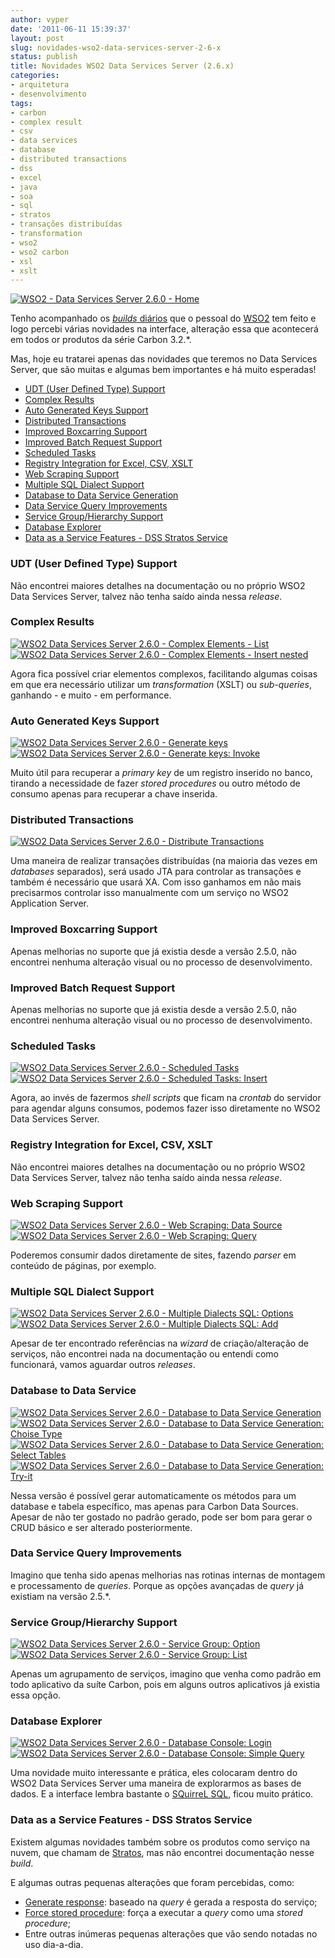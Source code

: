 ```yaml
---
author: vyper
date: '2011-06-11 15:39:37'
layout: post
slug: novidades-wso2-data-services-server-2-6-x
status: publish
title: Novidades WSO2 Data Services Server (2.6.x)
categories:
- arquitetura
- desenvolvimento
tags:
- carbon
- complex result
- csv
- data services
- database
- distributed transactions
- dss
- excel
- java
- soa
- sql
- stratos
- transações distribuídas
- transformation
- wso2
- wso2 carbon
- xsl
- xslt
---
```


[![WSO2 - Data Services Server 2.6.0 - Home](http://www.mcorp.com.br/wp-content/uploads/2011/06/wso2-data-services-server-2.6.0-home-300x159.png)](http://www.mcorp.com.br/wp-content/uploads/2011/06/wso2-data-services-server-2.6.0-home.png)

Tenho acompanhado os [_builds_ diários](http://builder.wso2.org/~carbon/releases/carbon/3.2.0/) que o pessoal
do [WSO2](http://wso2.org/) tem feito e logo percebi várias novidades na
interface, alteração essa que acontecerá em todos or produtos da série Carbon
3.2.*.

Mas, hoje eu tratarei apenas das novidades que teremos no Data Services
Server, que são muitas e algumas bem importantes e há muito esperadas!

  * [UDT (User Defined Type) Support](/2011/06/novidades-wso2-data-services-server-2-6-x/#udt-support)
  * [Complex Results](/2011/06/novidades-wso2-data-services-server-2-6-x/#complex-results)
  * [Auto Generated Keys Support](/2011/06/novidades-wso2-data-services-server-2-6-x/#auto-generated-keys-support)
  * [Distributed Transactions](/2011/06/novidades-wso2-data-services-server-2-6-x/#distributed-transactions)
  * [Improved Boxcarring Support](/2011/06/novidades-wso2-data-services-server-2-6-x/#improved-boxcarring-support)
  * [Improved Batch Request Support](/2011/06/novidades-wso2-data-services-server-2-6-x/#improved-batch-request-support)
  * [Scheduled Tasks](/2011/06/novidades-wso2-data-services-server-2-6-x/#scheduled-tasks)
  * [Registry Integration for Excel, CSV, XSLT](/2011/06/novidades-wso2-data-services-server-2-6-x/#registry-integration)
  * [Web Scraping Support](/2011/06/novidades-wso2-data-services-server-2-6-x/#web-scraping-support)
  * [Multiple SQL Dialect Support](/2011/06/novidades-wso2-data-services-server-2-6-x/#multiple-sql-dialect-support)
  * [Database to Data Service Generation](/2011/06/novidades-wso2-data-services-server-2-6-x/#db-to-ds-generation)
  * [Data Service Query Improvements](/2011/06/novidades-wso2-data-services-server-2-6-x/#data-service-query-improvements)
  * [Service Group/Hierarchy Support](/2011/06/novidades-wso2-data-services-server-2-6-x/#service-group-hierarchy-support)
  * [Database Explorer](/2011/06/novidades-wso2-data-services-server-2-6-x/#database-explorer)
  * [Data as a Service Features - DSS Stratos Service](/2011/06/novidades-wso2-data-services-server-2-6-x/#dss-stratos-service)

### <a name="udt-support"></a>UDT (User Defined Type) Support

Não encontrei maiores detalhes na documentação ou no próprio WSO2 Data
Services Server, talvez não tenha saído ainda nessa _release_.

### <a name="complex-results"></a>Complex Results

[![WSO2 Data Services Server 2.6.0 - Complex Elements - List](http://www.mcorp.com.br/wp-content/uploads/2011/06/wso2-data-services-server-2.6.0-complex-elements-list-150x150.png)](http://www.mcorp.com.br/wp-content/uploads/2011/06/wso2-data-services-server-2.6.0-complex-elements-list.png) [![WSO2 Data Services Server 2.6.0 - Complex Elements - Insert nested](http://www.mcorp.com.br/wp-content/uploads/2011/06/wso2-data-services-server-2.6.0-complex-elements-insert-nested-150x150.png)](http://www.mcorp.com.br/wp-content/uploads/2011/06/wso2-data-services-server-2.6.0-complex-elements-insert-nested.png)

Agora fica possível criar elementos complexos, facilitando algumas coisas em
que era necessário utilizar um _transformation_ (XSLT) ou _sub-queries_,
ganhando - e muito - em performance.

### <a name="auto-generated-keys-support"></a>Auto Generated Keys Support

[![WSO2 Data Services Server 2.6.0 - Generate keys](http://www.mcorp.com.br/wp-content/uploads/2011/06/wso2-data-services-server-2.6.0-generate-keys-150x150.png)](http://www.mcorp.com.br/wp-content/uploads/2011/06/wso2-data-services-server-2.6.0-generate-keys.png) [![WSO2 Data Services Server 2.6.0 - Generate keys: Invoke](http://www.mcorp.com.br/wp-content/uploads/2011/06/wso2-data-services-server-2.6.0-generate-keys-invoke-150x150.png)](http://www.mcorp.com.br/wp-content/uploads/2011/06/wso2-data-services-server-2.6.0-generate-keys-invoke.png)

Muito útil para recuperar a _primary key_ de um registro inserido no banco,
tirando a necessidade de fazer _stored procedures_ ou outro método de consumo
apenas para recuperar a chave inserida.

### <a name="distributed-transactions"></a>Distributed Transactions

[![WSO2 Data Services Server 2.6.0 - Distribute Transactions](http://www.mcorp.com.br/wp-content/uploads/2011/06/wso2-data-services-server-2.6.0-distribute-transactions-300x159.png)](http://www.mcorp.com.br/wp-content/uploads/2011/06/wso2-data-services-server-2.6.0-distribute-transactions.png)

Uma maneira de realizar transações distribuídas (na maioria das vezes em
_databases_ separados), será usado JTA para controlar as transações e também é
necessário que usará XA. Com isso ganhamos em não mais precisarmos controlar
isso manualmente com um serviço no WSO2 Application Server.

### <a name="improved-boxcarring-support"></a>Improved Boxcarring Support

Apenas melhorias no suporte que já existia desde a versão 2.5.0, não encontrei
nenhuma alteração visual ou no processo de desenvolvimento.

### <a name="improved-batch-request-support"></a>Improved Batch Request Support

Apenas melhorias no suporte que já existia desde a versão 2.5.0, não encontrei
nenhuma alteração visual ou no processo de desenvolvimento.

### <a name="scheduled-tasks"></a>Scheduled Tasks

[![WSO2 Data Services Server 2.6.0 - Scheduled Tasks](http://www.mcorp.com.br/wp-content/uploads/2011/06/wso2-data-services-server-2.6.0-scheduled-tasks-150x150.png)](http://www.mcorp.com.br/wp-content/uploads/2011/06/wso2-data-services-server-2.6.0-scheduled-tasks.png) [![WSO2 Data Services Server 2.6.0 - Scheduled Tasks: Insert](http://www.mcorp.com.br/wp-content/uploads/2011/06/wso2-data-services-server-2.6.0-scheduled-tasks-inserting-150x150.png)](http://www.mcorp.com.br/wp-content/uploads/2011/06/wso2-data-services-server-2.6.0-scheduled-tasks-inserting.png)

Agora, ao invés de fazermos _shell scripts_ que ficam na _crontab_ do servidor
para agendar alguns consumos, podemos fazer isso diretamente no WSO2 Data
Services Server.

### <a name="registry-integration"></a>Registry Integration for Excel, CSV, XSLT

Não encontrei maiores detalhes na documentação ou no próprio WSO2 Data
Services Server, talvez não tenha saído ainda nessa _release_.

### <a name="web-scraping-support"></a>Web Scraping Support

[![WSO2 Data Services Server 2.6.0 - Web Scraping: Data Source](http://www.mcorp.com.br/wp-content/uploads/2011/06/wso2-data-services-server-2.6.0-web-scraping-data-source-150x150.png)](http://www.mcorp.com.br/wp-content/uploads/2011/06/wso2-data-services-server-2.6.0-web-scraping-data-source.png) [![WSO2 Data Services Server 2.6.0 - Web Scraping: Query](http://www.mcorp.com.br/wp-content/uploads/2011/06/wso2-data-services-server-2.6.0-web-scraping-query-150x150.png)](http://www.mcorp.com.br/wp-content/uploads/2011/06/wso2-data-services-server-2.6.0-web-scraping-query.png)

Poderemos consumir dados diretamente de sites, fazendo _parser_ em conteúdo de
páginas, por exemplo.

### <a name="multiple-sql-dialect-support"></a>Multiple SQL Dialect Support

[![WSO2 Data Services Server 2.6.0 - Multiple Dialects SQL: Options](http://www.mcorp.com.br/wp-content/uploads/2011/06/wso2-data-services-server-2.6.0-dialects-options-150x150.png)](http://www.mcorp.com.br/wp-content/uploads/2011/06/wso2-data-services-server-2.6.0-dialects-options.png) [![WSO2 Data Services Server 2.6.0 - Multiple Dialects SQL: Add](http://www.mcorp.com.br/wp-content/uploads/2011/06/wso2-data-services-server-2.6.0-dialects-sql-add-150x150.png)](http://www.mcorp.com.br/wp-content/uploads/2011/06/wso2-data-services-server-2.6.0-dialects-sql-add.png)

Apesar de ter encontrado referências na _wizard_ de criação/alteração de
serviços, não encontrei nada na documentação ou entendi como funcionará, vamos
aguardar outros _releases_.

### <a name="db-to-ds-generation"></a>Database to Data Service

[![WSO2 Data Services Server 2.6.0 - Database to Data Service Generation](http://www.mcorp.com.br/wp-content/uploads/2011/06/wso2-data-services-server-2.6.0-db-to-ws-150x150.png)](http://www.mcorp.com.br/wp-content/uploads/2011/06/wso2-data-services-server-2.6.0-db-to-ws.png) [![WSO2 Data Services Server 2.6.0 - Database to Data Service Generation: Choise Type](http://www.mcorp.com.br/wp-content/uploads/2011/06/wso2-data-services-server-2.6.0-db-to-ws-choise-type-150x150.png)](http://www.mcorp.com.br/wp-content/uploads/2011/06/wso2-data-services-server-2.6.0-db-to-ws-choise-type.png) [![WSO2 Data Services Server 2.6.0 - Database to Data Service Generation: Select Tables](http://www.mcorp.com.br/wp-content/uploads/2011/06/wso2-data-services-server-2.6.0-db-to-ws-select-tables-150x150.png)](http://www.mcorp.com.br/wp-content/uploads/2011/06/wso2-data-services-server-2.6.0-db-to-ws-select-tables.png) [![WSO2 Data Services Server 2.6.0 - Database to Data Service Generation: Try-it](http://www.mcorp.com.br/wp-content/uploads/2011/06/wso2-data-services-server-2.6.0-db-to-ws-tryit-150x150.png)](http://www.mcorp.com.br/wp-content/uploads/2011/06/wso2-data-services-server-2.6.0-db-to-ws-tryit.png)

Nessa versão é possível gerar automaticamente os métodos para um database e
tabela específico, mas apenas para Carbon Data Sources. Apesar de não ter
gostado no padrão gerado, pode ser bom para gerar o CRUD básico e ser alterado
posteriormente.

### <a name="data-service-query-improvements"></a>Data Service Query Improvements

Imagino que tenha sido apenas melhorias nas rotinas internas de montagem e
processamento de _queries_. Porque as opções avançadas de _query_ já existiam
na versão 2.5.*.

### <a name="service-group-hierarchy-support"></a>Service Group/Hierarchy Support

[![WSO2 Data Services Server 2.6.0 - Service Group: Option](http://www.mcorp.com.br/wp-content/uploads/2011/06/wso2-data-services-server-2.6.0-group-option-150x150.png)](http://www.mcorp.com.br/wp-content/uploads/2011/06/wso2-data-services-server-2.6.0-group-option.png)[![WSO2 Data Services Server 2.6.0 - Service Group: List](http://www.mcorp.com.br/wp-content/uploads/2011/06/wso2-data-services-server-2.6.0-group-list-150x150.png)](http://www.mcorp.com.br/wp-content/uploads/2011/06/wso2-data-services-server-2.6.0-group-list.png)

Apenas um agrupamento de serviços, imagino que venha como padrão em todo
aplicativo da suíte Carbon, pois em alguns outros aplicativos já existia essa
opção.

### <a name="database-explorer"></a>Database Explorer

[![WSO2 Data Services Server 2.6.0 - Database Console: Login](http://www.mcorp.com.br/wp-content/uploads/2011/06/wso2-data-services-server-2.6.0-dbconsole-login-150x150.png)](http://www.mcorp.com.br/wp-content/uploads/2011/06/wso2-data-services-server-2.6.0-dbconsole-login.png) [![WSO2 Data Services Server 2.6.0 - Database Console: Simple Query](http://www.mcorp.com.br/wp-content/uploads/2011/06/wso2-data-services-server-2.6.0-dbconsole-simple-query-150x150.png)](http://www.mcorp.com.br/wp-content/uploads/2011/06/wso2-data-services-server-2.6.0-dbconsole-simple-query.png)

Uma novidade muito interessante e prática, eles colocaram dentro do WSO2 Data
Services Server uma maneira de explorarmos as bases de dados. E a interface
lembra bastante o [SQuirreL SQL](http://www.squirrelsql.org/), ficou muito
prático.

### <a name="dss-stratos-service"></a>Data as a Service Features - DSS Stratos Service

Existem algumas novidades também sobre os produtos como serviço na nuvem, que
chamam de [Stratos](http://www.mcorp.com.br/2010/06/lancamento-do-wso2-stratos-alpha/), 
mas não encontrei documentação nesse _build_.

E algumas outras pequenas alterações que foram percebidas, como:

  * [Generate response](http://www.mcorp.com.br/wp-content/uploads/2011/06/wso2-data-services-server-2.6.0-generate-response.png): baseado na _query_ é gerada a resposta do serviço;
  * [Force stored procedure](http://www.mcorp.com.br/wp-content/uploads/2011/06/wso2-data-services-server-2.6.0-force-stored-procedure.png): força a executar a _query_ como uma _stored procedure_;
  * Entre outras inúmeras pequenas alterações que vão sendo notadas no uso dia-a-dia.
